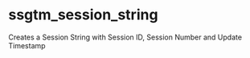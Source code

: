 # ssgtm_session_string
Creates a Session String with Session ID, Session Number and Update Timestamp 
